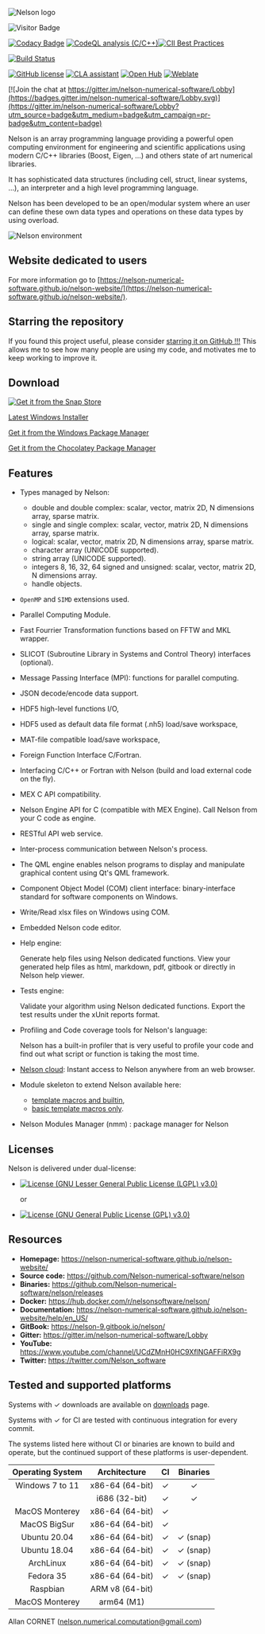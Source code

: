 ![Nelson logo](https://github.com/Nelson-numerical-software/nelson/blob/master/resources/banner_nelson_small.png?raw=true)

![Visitor Badge](https://visitor-badge.laobi.icu/badge?page_id=Nelson-numerical-software.nelson)

[![Codacy Badge](https://app.codacy.com/project/badge/Grade/d5f82474da134d979b472fa5fbe7b5b9)](https://www.codacy.com/gh/Nelson-numerical-software/nelson/dashboard?utm_source=github.com&utm_medium=referral&utm_content=Nelson-numerical-software/nelson&utm_campaign=Badge_Grade)
[![CodeQL analysis (C/C++)](https://github.com/Nelson-numerical-software/nelson/actions/workflows/codeql-analysis-cpp.yml/badge.svg)](https://github.com/Nelson-numerical-software/nelson/actions/workflows/codeql-analysis-cpp.yml)[![CII Best Practices](https://bestpractices.coreinfrastructure.org/projects/602/badge)](https://bestpractices.coreinfrastructure.org/projects/602)

[![Build Status](https://github.com/Nelson-numerical-software/nelson/workflows/C%2FC%2B%2B%20CI/badge.svg)](https://github.com/Nelson-numerical-software/nelson/workflows/C%2FC%2B%2B%20CI/badge.svg)

[![GitHub license](https://img.shields.io/badge/license-LGPL3.0-blue.svg)](https://github.com/Nelson-numerical-software/nelson/blob/master/lgpl-3.0.md)
[![CLA assistant](https://cla-assistant.io/readme/badge/Nelson-numerical-software/nelson)](https://cla-assistant.io/Nelson-numerical-software/nelson)
[![Open Hub](https://img.shields.io/badge/Open-Hub-blue.svg)](https://www.openhub.net/p/nelson-interpreter)
[![Weblate](https://img.shields.io/badge/Weblate--green.svg)](https://hosted.weblate.org/projects/nelson/)

[![Join the chat at https://gitter.im/nelson-numerical-software/Lobby](https://badges.gitter.im/nelson-numerical-software/Lobby.svg)](https://gitter.im/nelson-numerical-software/Lobby?utm_source=badge&utm_medium=badge&utm_campaign=pr-badge&utm_content=badge)

Nelson is an array programming language providing a powerful open computing environment for
engineering and scientific applications using modern C/C++ libraries (Boost, Eigen, …)
and others state of art numerical libraries.

It has sophisticated data structures (including cell, struct, linear systems, …),
an interpreter and a high level programming language.

Nelson has been developed to be an open/modular system where an user can define
these own data types and operations on these data types by using overload.

![Nelson environment](https://github.com/Nelson-numerical-software/nelson-website/blob/master/images/Nelson-windows.png?raw=true)

## Website dedicated to users

For more information go to [https://nelson-numerical-software.github.io/nelson-website/](https://nelson-numerical-software.github.io/nelson-website/).

## Starring the repository

If you found this project useful, please consider [starring it on GitHub !!!](https://github.com/Nelson-numerical-software/nelson/stargazers) This allows me to see how many people are using my code, and motivates me to keep working to improve it.

## Download

[![Get it from the Snap Store](https://snapcraft.io/static/images/badges/en/snap-store-black.svg)](https://snapcraft.io/nelson)

[Latest Windows Installer](https://github.com/Nelson-numerical-software/nelson/releases)

[Get it from the Windows Package Manager](https://winstall.app/apps/NelsonNumericalSoftware.Nelson)

[Get it from the Chocolatey Package Manager](https://community.chocolatey.org/packages/nelson)

## Features

- Types managed by Nelson:

  - double and double complex: scalar, vector, matrix 2D, N dimensions array, sparse matrix.
  - single and single complex: scalar, vector, matrix 2D, N dimensions array, sparse matrix.
  - logical: scalar, vector, matrix 2D, N dimensions array, sparse matrix.
  - character array (UNICODE supported).
  - string array (UNICODE supported).
  - integers 8, 16, 32, 64 signed and unsigned: scalar, vector, matrix 2D, N dimensions array.
  - handle objects.

- `OpenMP` and `SIMD` extensions used.

- Parallel Computing Module.

- Fast Fourrier Transformation functions based on FFTW and MKL wrapper.

- SLICOT (Subroutine Library in Systems and Control Theory) interfaces (optional).

- Message Passing Interface (MPI): functions for parallel computing.

- JSON decode/encode data support.

- HDF5 high-level functions I/O,

- HDF5 used as default data file format (.nh5) load/save workspace,

- MAT-file compatible load/save workspace,

- Foreign Function Interface C/Fortran.

- Interfacing C/C++ or Fortran with Nelson (build and load external code on the fly).

- MEX C API compatibility.

- Nelson Engine API for C (compatible with MEX Engine). Call Nelson from your C code as engine.

- RESTful API web service.

- Inter-process communication between Nelson's process.

- The QML engine enables nelson programs to display and manipulate graphical content using Qt's QML framework.

- Component Object Model (COM) client interface: binary-interface standard for software components on Windows.

- Write/Read xlsx files on Windows using COM.

- Embedded Nelson code editor.

- Help engine:

  Generate help files using Nelson dedicated functions.
  View your generated help files as html, markdown, pdf, gitbook or directly in Nelson help viewer.

- Tests engine:

  Validate your algorithm using Nelson dedicated functions.
  Export the test results under the xUnit reports format.

- Profiling and Code coverage tools for Nelson's language:

  Nelson has a built-in profiler that is very useful to profile your code and find out what script or function is taking the most time.

- [Nelson cloud](https://www.npmjs.com/package/nelson-cloud):
  Instant access to Nelson anywhere from an web browser.

- Module skeleton to extend Nelson available here:

  - [template macros and builtin](https://github.com/Nelson-numerical-software/module_skeleton),
  - [basic template macros only](https://github.com/Nelson-numerical-software/module_skeleton_basic).

- Nelson Modules Manager (nmm) : package manager for Nelson

## Licenses

Nelson is delivered under dual-license:

- [![License (GNU Lesser General Public License (LGPL) v3.0)](<https://img.shields.io/badge/License-GNU%20Lesser%20General%20Public%20License%20(LGPL)%20v3.0-blue.svg?style=flat-square>)](https://opensource.org/licenses/LGPL-3.0)

  or

- [![License (GNU General Public License (GPL) v3.0)](<https://img.shields.io/badge/license-GNU%20General%20Public%20License%20(GPL)%20v3.0-blue.svg?style=flat-square>)](https://opensource.org/licenses/GPL-3.0)

## Resources

- **Homepage:** <https://nelson-numerical-software.github.io/nelson-website/>
- **Source code:** <https://github.com/Nelson-numerical-software/nelson>
- **Binaries:** <https://github.com/Nelson-numerical-software/nelson/releases>
- **Docker:** <https://hub.docker.com/r/nelsonsoftware/nelson/>
- **Documentation:** <https://nelson-numerical-software.github.io/nelson-website/help/en_US/>
- **GitBook:**
  <https://nelson-9.gitbook.io/nelson/>
- **Gitter:** <https://gitter.im/nelson-numerical-software/Lobby>
- **YouTube:** <https://www.youtube.com/channel/UCdZMnH0HC9XflNGAFFiRX9g>
- **Twitter:** <https://twitter.com/Nelson_software>

## Tested and supported platforms

Systems with ✓ downloads are available on [downloads](https://github.com/Nelson-numerical-software/nelson/releases) page.

Systems with ✓ for CI are tested with continuous integration for every commit.

The systems listed here without CI or binaries are known to build and operate, but the continued support of these platforms is user-dependent.

| Operating System |  Architecture   | CI  | Binaries |
| :--------------: | :-------------: | :-: | :------: |
| Windows 7 to 11  | x86-64 (64-bit) |  ✓  |    ✓     |
|                  |  i686 (32-bit)  |  ✓  |    ✓     |
|  MacOS Monterey  | x86-64 (64-bit) |  ✓  |          |
|   MacOS BigSur   | x86-64 (64-bit) |  ✓  |          |
|   Ubuntu 20.04   | x86-64 (64-bit) |  ✓  | ✓ (snap) |
|   Ubuntu 18.04   | x86-64 (64-bit) |  ✓  | ✓ (snap) |
|    ArchLinux     | x86-64 (64-bit) |  ✓  | ✓ (snap) |
|    Fedora 35     | x86-64 (64-bit) |  ✓  | ✓ (snap) |
|     Raspbian     | ARM v8 (64-bit) |     |          |
|  MacOS Monterey  |   arm64 (M1)    |     |          |

Allan CORNET (nelson.numerical.computation@gmail.com)
